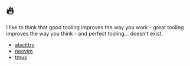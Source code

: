 # :fire:

I like to think that good tooling improves the way you work - great tooling improves the way you think - and perfect tooling... doesn't exist.

- [alacittry](https://github.com/jwilm/alacritty)
- [neovim](https://github.com/neovim/neovim)
- [tmux](https://github.com/tmux/tmux/wiki)
